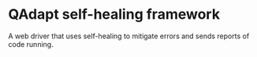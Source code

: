 # QAdapt self-healing framework
A web driver that uses self-healing to mitigate errors and sends reports of code running.
